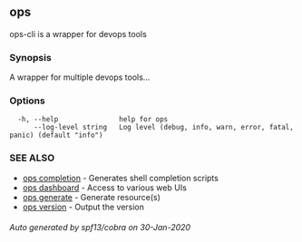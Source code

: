 ## ops

ops-cli is a wrapper for devops tools

### Synopsis

A wrapper for multiple devops tools...

### Options

```
  -h, --help               help for ops
      --log-level string   Log level (debug, info, warn, error, fatal, panic) (default "info")
```

### SEE ALSO

* [ops completion](ops_completion.md)	 - Generates shell completion scripts
* [ops dashboard](ops_dashboard.md)	 - Access to various web UIs
* [ops generate](ops_generate.md)	 - Generate resource(s)
* [ops version](ops_version.md)	 - Output the version

###### Auto generated by spf13/cobra on 30-Jan-2020
